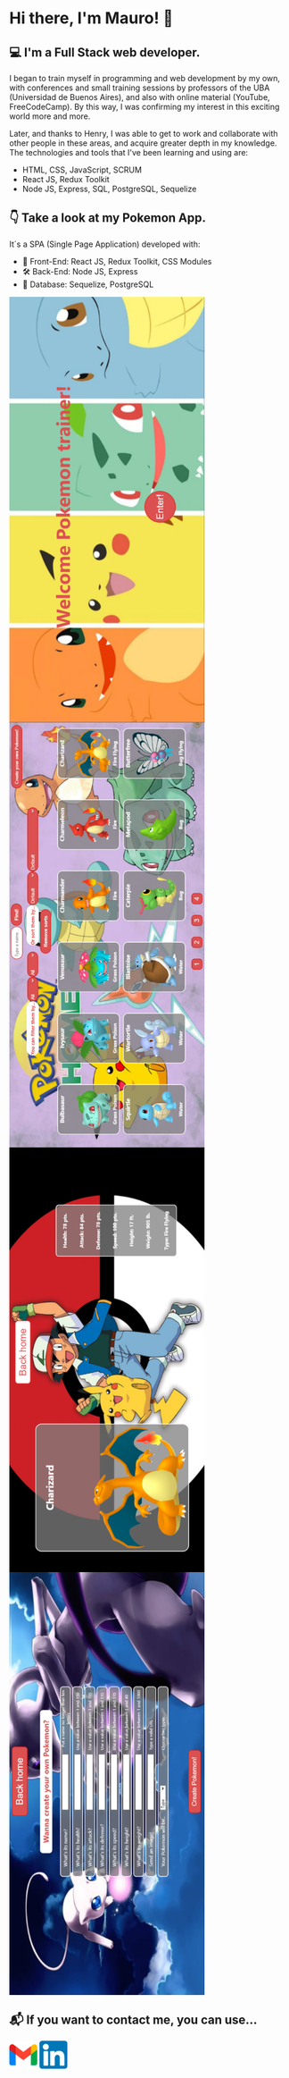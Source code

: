 # Hi there, I'm Mauro! 👋

## 💻 I'm a Full Stack web developer.

I began to train myself in programming and web development by my own, with conferences and small training sessions by professors of the UBA (Universidad de Buenos Aires), and also with online material (YouTube, FreeCodeCamp). By this way, I was confirming my interest in this exciting world more and more.

Later, and thanks to Henry, I was able to get to work and collaborate with other people in these areas, and acquire greater depth in my knowledge. The technologies and tools that I've been learning and using are:
- HTML, CSS, JavaScript, SCRUM
- React JS, Redux Toolkit
- Node JS, Express, SQL, PostgreSQL, Sequelize

## 👇 Take a look at my Pokemon App.

It´s a SPA (Single Page Application) developed with:

- 🎨 Front-End: React JS, Redux Toolkit, CSS Modules
- 🛠 Back-End: Node JS, Express
- 📝 Database: Sequelize, PostgreSQL

<img src='./img/Landing.png' width='350px' align='left'/>
<img src='./img/Home.png' width='350px' align='center'/>
<img src='./img/Details.png' width='350px' align='left'/>
<img src='./img/Create.png' width='350px' align='center'/>

## 📬 If you want to contact me, you can use...

<a href='mailto:maurorg777@gmail.com' target='_blank' rel='noopener noreferrer'><img src='./logos/GmailLogo.png' width='50px'/></a>
<a href='https://www.linkedin.com/in/mauroreyna' target='_blank' rel='noopener noreferrer'><img src='./logos/LinkedInLogo.png' width='50px'/></a>

<!--
**MauroR7GH/MauroR7GH** is a ✨ _special_ ✨ repository because its `README.md` (this file) appears on your GitHub profile.

Here are some ideas to get you started:

- 🔭 I’m currently working on ...
- 🌱 I’m currently learning ...
- 👯 I’m looking to collaborate on ...
- 🤔 I’m looking for help with ...
- 💬 Ask me about ...
- 📫 How to reach me: ...
- 😄 Pronouns: ...
- ⚡ Fun fact: ...
-->
